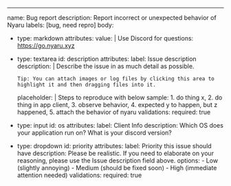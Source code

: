 ---
name: Bug report
description: Report incorrect or unexpected behavior of Nyaru
labels: [bug, need repro]
body:
  - type: markdown
    attributes:
      value: |
        Use Discord for questions: https://go.nyaru.xyz
  - type: textarea
    id: description
    attributes:
      label: Issue description
      description: |
        Describe the issue in as much detail as possible.

        Tip: You can attach images or log files by clicking this area to highlight it and then dragging files into it.
      placeholder: |
        Steps to reproduce with below sample:
        1. do thing x,
        2. do thing in app client,
        3. observe behavior,
        4. expected y to happen, but z happened,
        5. attach the behavior of nyaru
    validations:
      required: true
  - type: input
    id: os
    attributes:
      label: Client Info
      description: Which OS does your application run on? What is your discord version?
  - type: dropdown
    id: priority
    attributes:
      label: Priority this issue should have
      description: Please be realistic. If you need to elaborate on your reasoning, please use the Issue description field above.
      options:
        - Low (slightly annoying)
        - Medium (should be fixed soon)
        - High (immediate attention needed)
    validations:
      required: true
